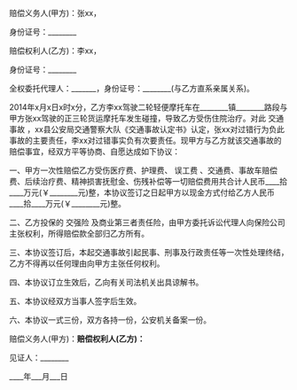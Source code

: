 
 


赔偿义务人(甲方)：张xx，


身份证号：________


赔偿权利人(乙方)：李xx，


身份证号：________


全权委托代理人：_______，身份证号：________(与乙方直系亲属关系)。


2014年x月x日x时x分，乙方李xx驾驶二轮轻便摩托车在________镇________路段与甲方张xx驾驶的正三轮货运摩托车发生碰撞，导致乙方受伤住院治疗。对此
交通事故
，xx县公安局交通警察大队《交通事故认定书》认定，张xx对过错行为负此事故的主要责任，李xx对过错事实负有次要责任。现甲方与乙方就该交通事故的赔偿事宜，经双方平等协商、自愿达成如下协议：


一、甲方一次性赔偿乙方受伤医疗费、护理费、
误工费
、交通费、事故车赔偿费、后续治疗费、精神损害抚慰金、伤残补偿等一切赔偿费用共合计人民币____拾____万元(￥________元)整，本协议签订之日起甲方以现金方式付给乙方人民币____拾____万元(￥________元)整。


二、乙方投保的
交强险
及商业第三者责任险，由甲方委托诉讼代理人向保险公司主张权利，所得赔偿款全部归乙方所有。


三、本协议签订后，本起交通事故引起民事、刑事及行政责任等一次性处理终结，乙方不得再以任何理由向甲方主张任何权利。


四、本协议订立生效后，乙向有关司法机关出具谅解书。


五、本协议经双方当事人签字后生效。


六、本协议一式三份，双方各持一份，公安机关备案一份。


赔偿义务人(甲方)：________赔偿权利人(乙方)：________


见证人：________


____年___月___日
 


 

 
 
 
 
 
  


  
 

  


  


  
 
 
 
 


